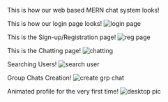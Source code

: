 This is how our web based MERN chat system looks!

This is how our login page looks!
![login page](https://github.com/user-attachments/assets/41cb3ad3-57d9-4280-aff4-4cf6856d6aa2)

This is the Sign-up/Registration page!
![reg page](https://github.com/user-attachments/assets/3c3a673c-deb6-467f-9e43-84f8f646272e)

This is the Chatting page!
![chatting](https://github.com/user-attachments/assets/501b1379-4f77-47c8-a110-ef5334ba0fd4)

Searching Users!
![search user](https://github.com/user-attachments/assets/3700fa45-238d-4be2-886f-59b58f5baac9)

Group Chats Creation!
![create grp chat](https://github.com/user-attachments/assets/ae54d13f-469c-4f28-8bd0-ed5f073a2cc7)

Animated profile for the very first time!
![desktop pic](https://github.com/user-attachments/assets/8c8db01c-cf51-4ae7-91f7-93b9483f2a1f)


